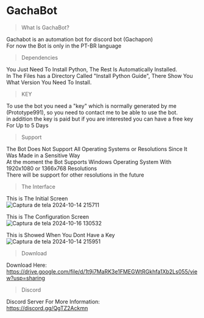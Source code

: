 # GachaBot

> What Is GachaBot?

Gachabot is an automation bot for discord bot (Gachapon)<br>
For now the Bot is only in the PT-BR language<br>

> Dependencies

You Just Need To Install Python, The Rest Is Automatically Installed.<br>
In The Files has a Directory Called "Install Python Guide", There Show You What Version You Need To Install.<br>

> KEY

To use the bot you need a "key" which is normally generated by me (Prototype991), so you need to contact me to be able to use the bot.<br>
in addition the key is paid but if you are interested you can have a free key For Up to 5 Days<br>

> Support

The Bot Does Not Support All Operating Systems or Resolutions Since It Was Made in a Sensitive Way<br>
At the moment the Bot Supports Windows Operating System With 1920x1080 or 1366x768 Resolutions<br>
There will be support for other resolutions in the future<br>

> The Interface

This is The Initial Screen<br>
![Captura de tela 2024-10-14 215711](https://github.com/user-attachments/assets/465bc359-7c0d-4992-8ad8-490c7def16e6)<br>

This is The Configuration Screen<br>
![Captura de tela 2024-10-16 130532](https://github.com/user-attachments/assets/d32b5689-c3f5-4063-a387-be352cacce55)<br>

This is Showed When You Dont Have a Key<br>
![Captura de tela 2024-10-14 215951](https://github.com/user-attachments/assets/50492654-cee1-4a88-87e9-bad7cd5ffcc9)<br>

> Download

Download Here:<br>
https://drive.google.com/file/d/1t9j7MaRK3e1FMEGWtRGkhfa1Xb2Ls055/view?usp=sharing

> Discord

Discord Server For More Information:<br>
https://discord.gg/QgTZ2Ackmn
